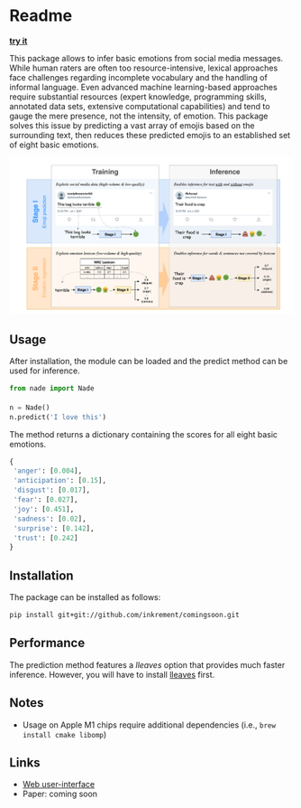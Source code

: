 # Readme

**[try it](https://nade.rds.wu.ac.at)**

This package allows to infer basic emotions from social media messages. While human raters are often too resource-intensive, lexical approaches face challenges regarding incomplete vocabulary and the handling of informal language. Even advanced machine learning-based approaches require substantial resources (expert knowledge, programming skills, annotated data sets, extensive computational capabilities) and tend to gauge the mere presence, not the intensity, of emotion. This package solves this issue by predicting a vast array of emojis based on the surrounding text, then reduces these predicted emojis to an established set of eight basic emotions.


![Architecture](https://raw.githubusercontent.com/inkrement/comingsoon/main/docs/overview.png)


## Usage
After installation, the module can be loaded and the predict method can be used for inference.

```python
from nade import Nade

n = Nade()
n.predict('I love this')
```

The method returns a dictionary containing the scores for all eight basic emotions.

```python
{
 'anger': [0.004],
 'anticipation': [0.15],
 'disgust': [0.017],
 'fear': [0.027],
 'joy': [0.451],
 'sadness': [0.02],
 'surprise': [0.142],
 'trust': [0.242]
}
```

## Installation

The package can be installed as follows:

```bash
pip install git+git://github.com/inkrement/comingsoon.git
```

## Performance

The prediction method features a _lleaves_ option that provides much faster inference. However, you will have to install [lleaves](https://github.com/siboehm/lleaves) first.

## Notes

 - Usage on Apple M1 chips require additional dependencies (i.e., `brew install cmake libomp`)

## Links

 - [Web user-interface](https://nade.rds.wu.ac.at)
 - Paper: coming soon
